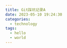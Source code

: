 ```yaml
---
title: Git踩坑记录A
date: 2023-05-10 19:24:30
categories:
  - technology
tags:
  - hello
  - world
---
```

